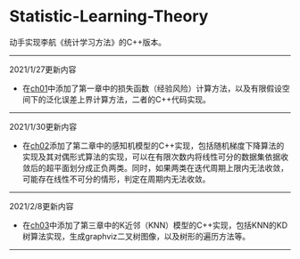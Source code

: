# Statistic-Learning-Theory
动手实现李航《统计学习方法》的C++版本。

----
2021/1/27更新内容
+ 在[ch01](./ch01/Generalization-Error-Bound.md)中添加了第一章中的损失函数（经验风险）计算方法，以及有限假设空间下的泛化误差上界计算方法，二者的C++代码实现。
----
2021/1/30更新内容
+ 在[ch02](./ch02/Perceptron.md)添加了第二章中的感知机模型的C++实现，包括随机梯度下降算法的实现及其对偶形式算法的实现，可以在有限次数内将线性可分的数据集依据收敛后的超平面划分成正负两类。同时，如果两类在迭代周期上限内无法收敛，可能存在线性不可分的情形，判定在周期内无法收敛。
----
2021/2/8更新内容
+ 在[ch03](./ch02/knn.md)中添加了第三章中的K近邻（KNN）模型的C++实现，包括KNN的KD树算法实现，生成graphviz二叉树图像，以及树形的遍历方法等。
----
